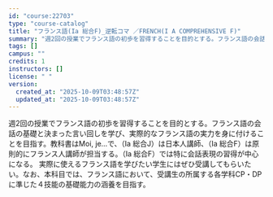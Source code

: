 ```yaml
---
id: "course:22703"
type: "course-catalog"
title: "フランス語(Ia 総合F)_逆転コマ ／FRENCH(I A COMPREHENSIVE F)"
summary: "週2回の授業でフランス語の初歩を習得することを目的とする。フランス語の会話の基礎と決まった言い回しを学び、実際的なフランス語の実力を身に付けることを目指す。教科書はMoi, je...で、（Ⅰa 総合J）は日本人講師、（Ⅰa 総合F）は原則…"
tags: []
campus: ""
credits: 1
instructors: []
license: " "
version:
  created_at: "2025-10-09T03:48:57Z"
  updated_at: "2025-10-09T03:48:57Z"
---
```


週2回の授業でフランス語の初歩を習得することを目的とする。フランス語の会話の基礎と決まった言い回しを学び、実際的なフランス語の実力を身に付けることを目指す。教科書はMoi, je...で、（Ⅰa 総合J）は日本人講師、（Ⅰa 総合F）は原則的にフランス人講師が担当する。（Ⅰa 総合F）では特に会話表現の習得が中心になる。 実際に使えるフランス語を学びたい学生にはぜひ受講してもらいたい。なお、本科目では、フランス語において、受講生の所属する各学科CP・DPに準じた４技能の基礎能力の涵養を目指す。
